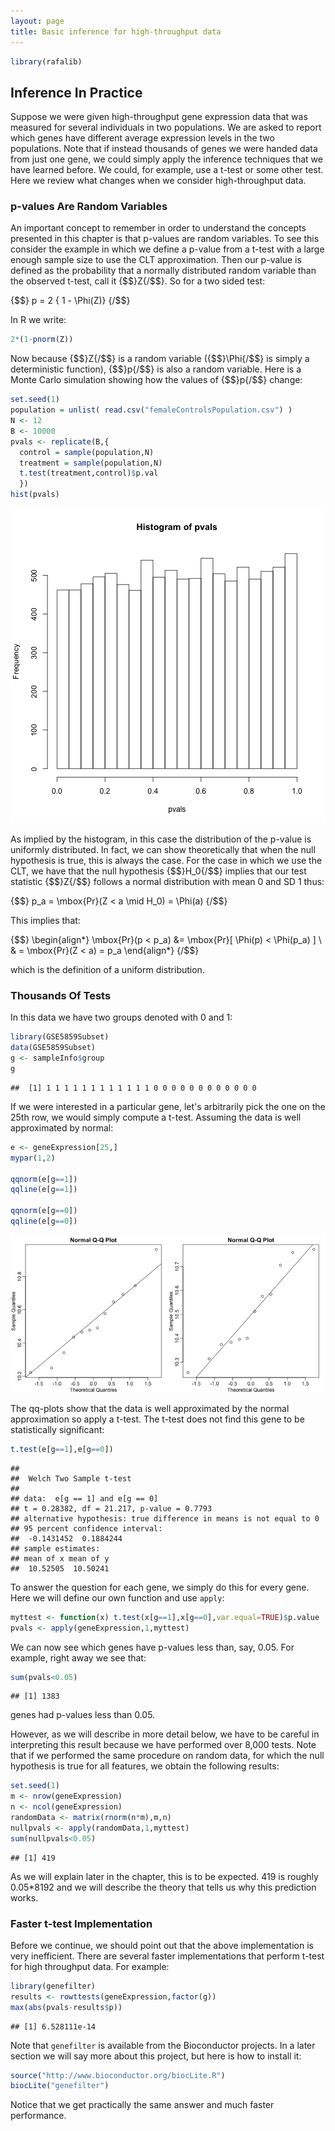 ```yaml
---
layout: page
title: Basic inference for high-throughput data
---
```





```r
library(rafalib)
```


## Inference In Practice

Suppose we were given high-throughput gene expression data that was measured for several individuals in two populations. We are asked to report which genes have different average expression levels in the two populations. Note that if instead thousands of genes we were handed data from just one gene, we could simply apply the inference techniques that we have learned before. We could, for example, use a t-test or some other test. Here we review what changes when we consider high-throughput data.

### p-values Are Random Variables

An important concept to remember in order to understand the concepts presented in this chapter is that p-values are random variables. To see this  consider the example in which we define a p-value from a t-test with a large enough sample size to use the CLT approximation. Then our p-value is defined as the probability that a normally distributed random variable than the observed t-test, call it {$$}Z{/$$}. So for a two sided test: 

{$$}
p = 2 \{ 1 - \Phi(Z)\}
{/$$}

In R we write:

```r
2*(1-pnorm(Z))
```

Now because {$$}Z{/$$} is a random variable ({$$}\Phi{/$$} is simply a deterministic function), {$$}p{/$$} is also a random variable. Here is a Monte Carlo simulation showing 
how the values of {$$}p{/$$} change:



```r
set.seed(1)
population = unlist( read.csv("femaleControlsPopulation.csv") )
N <- 12
B <- 10000
pvals <- replicate(B,{
  control = sample(population,N)
  treatment = sample(population,N)
  t.test(treatment,control)$p.val 
  })
hist(pvals)
```

![P-value histogram for 10,000 tests in which null hypothesis is true.](images/R/inference_for_highthroughput-pvalue_hist-1.png) 

As implied by the histogram, in this case the distribution of the p-value is uniformly distributed. In fact, we can show theoretically that when the null hypothesis is true, this is always the case. For the case in which we use the CLT, we have that the null hypothesis {$$}H_0{/$$} implies that our test statistic {$$}Z{/$$}  follows a normal distribution with mean 0 and SD 1 thus:

{$$}
p_a = \mbox{Pr}(Z < a \mid H_0) = \Phi(a)
{/$$}

This implies that:

{$$}
\begin{align*}
\mbox{Pr}(p < p_a) &= \mbox{Pr}[ \Phi(p) < \Phi(p_a) ] \\
  & = \mbox{Pr}(Z < a) = p_a
\end{align*}
{/$$}

which is the definition of a uniform distribution.

### Thousands Of Tests

In this data we have two groups denoted with 0 and 1:

```r
library(GSE5859Subset)
data(GSE5859Subset)
g <- sampleInfo$group
g
```

```
##  [1] 1 1 1 1 1 1 1 1 1 1 1 1 0 0 0 0 0 0 0 0 0 0 0 0
```

If we were interested in a particular gene, let's arbitrarily pick the one on the 25th row, we would simply compute a t-test. Assuming the data is well approximated by normal:


```r
e <- geneExpression[25,]
mypar(1,2)

qqnorm(e[g==1])
qqline(e[g==1])

qqnorm(e[g==0])
qqline(e[g==0])
```

![Normal qq-plots for one gene. Left plot shows first group and right plot shows second group.](images/R/inference_for_highthroughput-qqplots_for_one_gene-1.png) 

The qq-plots show that the data is well approximated by the normal approximation so apply a t-test. The t-test does not find this gene to be statistically significant:


```r
t.test(e[g==1],e[g==0])
```

```
## 
## 	Welch Two Sample t-test
## 
## data:  e[g == 1] and e[g == 0]
## t = 0.28382, df = 21.217, p-value = 0.7793
## alternative hypothesis: true difference in means is not equal to 0
## 95 percent confidence interval:
##  -0.1431452  0.1884244
## sample estimates:
## mean of x mean of y 
##  10.52505  10.50241
```

To answer the question for each gene, we simply do this for every gene. Here we will define our own function and use `apply`:


```r
myttest <- function(x) t.test(x[g==1],x[g==0],var.equal=TRUE)$p.value
pvals <- apply(geneExpression,1,myttest)
```

We can now see which genes have p-values less than, say, 0.05. For example, right away we see that:


```r
sum(pvals<0.05)
```

```
## [1] 1383
```

genes had p-values less than 0.05.

However, as we will describe in more detail below, we have to be careful in interpreting this result because we have performed over 8,000 tests. Note that if we performed the same procedure on random data, for which the null hypothesis is true for all features, we obtain the following results:


```r
set.seed(1)
m <- nrow(geneExpression)
n <- ncol(geneExpression)
randomData <- matrix(rnorm(n*m),m,n)
nullpvals <- apply(randomData,1,myttest)
sum(nullpvals<0.05)
```

```
## [1] 419
```

As we will explain later in the chapter, this is to be expected. 419 is roughly 0.05*8192 and we will describe the theory that tells us why this prediction works.

### Faster t-test Implementation

Before we continue, we should point out that the above implementation is very inefficient. There are several faster implementations that perform t-test for high throughput data. For example:


```r
library(genefilter)
results <- rowttests(geneExpression,factor(g))
max(abs(pvals-results$p))
```

```
## [1] 6.528111e-14
```

Note that `genefilter` is available from the Bioconductor projects. In a later section we will say more about this project, but here is how to install it:
 

```r
source("http://www.bioconductor.org/biocLite.R")
biocLite("genefilter")
```

Notice that we get practically the same answer and much faster performance.


